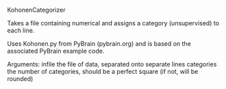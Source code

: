 KohonenCategorizer

Takes a file containing numerical and assigns a category (unsupervised) to each line.

Uses Kohonen.py from PyBrain (pybrain.org) and is based on the associated PyBrain example code.

Arguments:
 infile     the file of data, separated onto separate lines
 categories the number of categories, should be a perfect square (if not, will be rounded)
